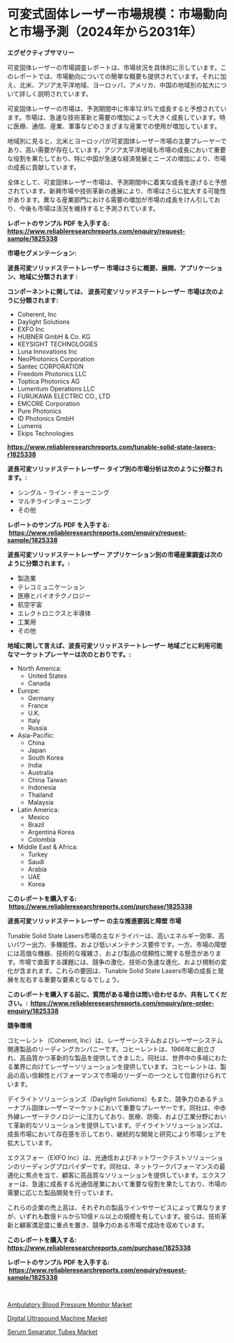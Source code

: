 <p><h1>可変式固体レーザー市場規模：市場動向と市場予測（2024年から2031年）</h1></p><p><strong>エグゼクティブサマリー</strong></p>
<p><p>可変固体レーザーの市場調査レポートは、市場状況を具体的に示しています。このレポートでは、市場動向についての簡単な概要も提供されています。それに加え、北米、アジア太平洋地域、ヨーロッパ、アメリカ、中国の地域別の拡大について詳しく説明されています。</p><p>可変固体レーザーの市場は、予測期間中に年率12.9%で成長すると予想されています。市場は、急速な技術革新と需要の増加によって大きく成長しています。特に医療、通信、産業、軍事などのさまざまな産業での使用が増加しています。</p><p>地域別に見ると、北米とヨーロッパが可変固体レーザー市場の主要プレーヤーであり、高い需要が存在しています。アジア太平洋地域も市場の成長において重要な役割を果たしており、特に中国が急速な経済発展とニーズの増加により、市場の成長に貢献しています。</p><p>全体として、可変固体レーザー市場は、予測期間中に着実な成長を遂げると予想されています。新興市場や技術革新の進展により、市場はさらに拡大する可能性があります。異なる産業部門における需要の増加が市場の成長をけん引しており、今後も市場は活況を維持すると予測されています。</p></p>
<p><strong>レポートのサンプル PDF を入手する: <a href="https://www.reliableresearchreports.com/enquiry/request-sample/1825338">https://www.reliableresearchreports.com/enquiry/request-sample/1825338</a></strong></p>
<p><strong>市場セグメンテーション:</strong></p>
<p><strong> 波長可変ソリッドステートレーザー 市場はさらに概要、展開、アプリケーション、地域に分類されます :</strong></p>
<p><strong>コンポーネントに関しては、 波長可変ソリッドステートレーザー 市場は次のように分類されます: &nbsp;</strong></p>
<p><ul><li>Coherent, Inc</li><li>Daylight Solutions</li><li>EXFO Inc</li><li>HUBNER GmbH & Co. KG</li><li>KEYSIGHT TECHNOLOGIES</li><li>Luna Innovations Inc</li><li>NeoPhotonics Corporation</li><li>Santec CORPORATION</li><li>Freedom Photonics LLC</li><li>Toptica Photonics AG</li><li>Lumentum Operations LLC</li><li>FURUKAWA ELECTRIC CO., LTD</li><li>EMCORE Corporation</li><li>Pure Photonics</li><li>ID Photonics GmbH</li><li>Lumenis</li><li>Ekips Technologies</li></ul></p>
<p><strong><a href="https://www.reliableresearchreports.com/tunable-solid-state-lasers-r1825338">https://www.reliableresearchreports.com/tunable-solid-state-lasers-r1825338</a></strong></p>
<p><strong> 波長可変ソリッドステートレーザー タイプ別の市場分析は次のように分類されます。:</strong></p>
<p><ul><li>シングル・ライン・チューニング</li><li>マルチラインチューニング</li><li>その他</li></ul></p>
<p><strong>レポートのサンプル PDF を入手する: &nbsp;<a href="https://www.reliableresearchreports.com/enquiry/request-sample/1825338">https://www.reliableresearchreports.com/enquiry/request-sample/1825338</a></strong></p>
<p><strong> 波長可変ソリッドステートレーザー アプリケーション別の市場産業調査は次のように分類されます。:</strong></p>
<p><ul><li>製造業</li><li>テレコミュニケーション</li><li>医療とバイオテクノロジー</li><li>航空宇宙</li><li>エレクトロニクスと半導体</li><li>工業用</li><li>その他</li></ul></p>
<p><strong>地域に関して言えば、波長可変ソリッドステートレーザー 地域ごとに利用可能なマーケットプレーヤーは次のとおりです。:</strong></p>
<p><ul>
    <li>
        North America:
        <ul>
            <li>United States</li>
            <li>Canada</li>
        </ul>
    </li>
    <li>
        Europe:
        <ul>
            <li>Germany</li>
            <li>France</li>
            <li>U.K.</li>
            <li>Italy</li>
            <li>Russia</li>
        </ul>
    </li>
    <li>
        Asia-Pacific:
        <ul>
            <li>China</li>
            <li>Japan</li>
            <li>South Korea</li>
            <li>India</li>
            <li>Australia</li>
            <li>China Taiwan</li>
            <li>Indonesia</li>
            <li>Thailand</li>
            <li>Malaysia</li>
        </ul>
    </li>
    <li>
        Latin America:
        <ul>
            <li>Mexico</li>
            <li>Brazil</li>
            <li>Argentina Korea</li>
            <li>Colombia</li>
        </ul>
    </li>
    <li>
        Middle East & Africa:
        <ul>
            <li>Turkey</li>
            <li>Saudi</li>
            <li>Arabia</li>
            <li>UAE</li>
            <li>Korea</li>
        </ul>
    </li>
    </ul></p>
<p><strong>このレポートを購入する: &nbsp;<a href="https://www.reliableresearchreports.com/purchase/1825338">https://www.reliableresearchreports.com/purchase/1825338</a></strong></p>
<p><strong>波長可変ソリッドステートレーザー の主な推進要因と障壁 市場</strong></p>
<p><p>Tunable Solid State Lasers市場の主なドライバーは、高いエネルギー効率、高いパワー出力、多機能性、および低いメンテナンス要件です。一方、市場の障壁には高価な機器、技術的な複雑さ、および製品の信頼性に関する懸念があります。市場で直面する課題には、競争の激化、技術の急速な進化、および規制の変化が含まれます。これらの要因は、Tunable Solid State Lasers市場の成長と発展を左右する重要な要素となるでしょう。</p></p>
<p><strong>このレポートを購入する前に、質問がある場合は問い合わせるか、共有してください。:&nbsp; <a href="https://www.reliableresearchreports.com/enquiry/pre-order-enquiry/1825338">https://www.reliableresearchreports.com/enquiry/pre-order-enquiry/1825338</a></strong></p>
<p><strong>競争環境</strong></p>
<p><p>コヒーレント（Coherent, Inc）は、レーザーシステムおよびレーザーシステム関連製品のリーディングカンパニーです。コヒーレントは、1966年に創立され、高品質かつ革新的な製品を提供してきました。同社は、世界中の多岐にわたる業界に向けてレーザーソリューションを提供しています。コヒーレントは、製品の高い信頼性とパフォーマンスで市場のリーダーの一つとして位置付けられています。</p><p>デイライトソリューションズ（Daylight Solutions）もまた、競争力のあるチューナブル固体レーザーマーケットにおいて重要なプレーヤーです。同社は、中赤外線レーザーテクノロジーに注力しており、医療、防衛、および工業分野において革新的なソリューションを提供しています。デイライトソリューションズは、成長市場において存在感を示しており、継続的な開発と研究により市場シェアを拡大しています。</p><p>エクスフォー（EXFO Inc）は、光通信およびネットワークテストソリューションのリーディングプロバイダーです。同社は、ネットワークパフォーマンスの最適化に焦点を当て、顧客に高品質なソリューションを提供しています。エクスフォーは、急速に成長する光通信産業において重要な役割を果たしており、市場の需要に応じた製品開発を行っています。</p><p>これらの企業の売上高は、それぞれの製品ラインやサービスによって異なりますが、いずれも数億ドルから10億ドル以上の規模を有しています。彼らは、技術革新と顧客満足度に重点を置き、競争力のある市場で成功を収めています。</p></p>
<p><strong>このレポートを購入する: &nbsp; <a href="https://www.reliableresearchreports.com/purchase/1825338">https://www.reliableresearchreports.com/purchase/1825338</a></strong></p>
<p><strong>レポートのサンプル PDF を入手する: &nbsp;<a href="https://www.reliableresearchreports.com/enquiry/request-sample/1825338">https://www.reliableresearchreports.com/enquiry/request-sample/1825338</a></strong><strong></strong></p>
<p>&nbsp;</p>
<p><p><a href="https://lydian-appliance-61d.notion.site/Ambulatory-Blood-Pressure-Monitor-Market-Furnishes-Information-on-Market-Share-Market-Trends-and-M-543bc53d98824caaa995d847670255a9">Ambulatory Blood Pressure Monitor Market</a></p><p><a href="https://forested-sushi-9b0.notion.site/Digital-Ultrasound-Machine-Market-Share-Evolution-and-Market-Growth-Trends-2024-2031-eaa4e9d2acf64fb1bb963a7762be7868">Digital Ultrasound Machine Market</a></p><p><a href="https://summer-dogwood-3e9.notion.site/Serum-Separator-Tubes-Market-Size-and-Market-Trends-Complete-Industry-Overview-2024-to-2031-2d1e88cb6eea4324ab3d96443bf700f7">Serum Separator Tubes Market</a></p></p>
